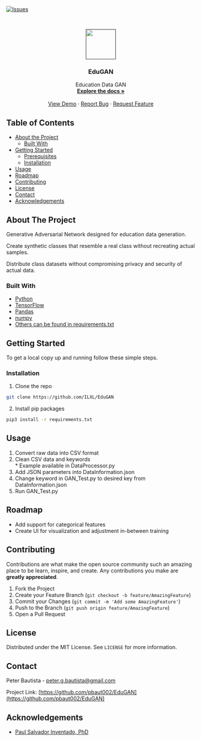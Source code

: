 
[![Issues][issues-shield]][issues-url]



<!-- PROJECT LOGO -->
<br />
<p align="center">
  <a href="">
    <img src="https://avatars0.githubusercontent.com/u/36377110?s=200&v=4" width=80 height=80>
  </a>
  <h3 align="center">EduGAN</h3>

  <p align="center">
    Education Data GAN
    <br />
    <a href="https://github.com/pbaut002/EduGAN"><strong>Explore the docs »</strong></a>
    <br />
    <br />
    <a href="https://github.com/pbaut002/EduGAN">View Demo</a>
    ·
    <a href="https://github.com/pbaut002/EduGAN/issues">Report Bug</a>
    ·
    <a href="https://github.com/pbaut002/EduGAN/issues">Request Feature</a>
  </p>
</p>



<!-- TABLE OF CONTENTS -->
## Table of Contents

* [About the Project](#about-the-project)
  * [Built With](#built-with)
* [Getting Started](#getting-started)
  * [Prerequisites](#prerequisites)
  * [Installation](#installation)
* [Usage](#usage)
* [Roadmap](#roadmap)
* [Contributing](#contributing)
* [License](#license)
* [Contact](#contact)
* [Acknowledgements](#acknowledgements)



<!-- ABOUT THE PROJECT -->
## About The Project

Generative Adversarial Network designed for education data generation.

Create synthetic classes that resemble a real class without recreating actual samples.

Distribute class datasets without compromising privacy and security of actual data.



### Built With

* [Python]()
* [TensorFlow]()
* [Pandas]()
* [numpy]() 
* [Others can be found in requirements.txt]() 


<!-- GETTING STARTED -->
## Getting Started

To get a local copy up and running follow these simple steps.

### Installation

1. Clone the repo
```sh
git clone https://github.com/ILXL/EduGAN
```
2. Install pip packages
```sh
pip3 install -r requirements.txt
```



<!-- USAGE EXAMPLES -->
## Usage

<ol> 
  <li>Convert raw data into CSV format</li>
  <li>Clean CSV data and keywords</li>
    * Example available in DataProcessor.py
  <li>Add JSON parameters into DataInformation.json</li>
  <li>Change keyword in GAN_Test.py to desired key from DataInformation.json</li>
  <li>Run GAN_Test.py</li>
    
</ol>



<!-- ROADMAP -->
## Roadmap

<ul>
  <li> Add support for categorical features</li>
  <li> Create UI for visualization and adjustment in-between training
</ul>


<!-- CONTRIBUTING -->
## Contributing

Contributions are what make the open source community such an amazing place to be learn, inspire, and create. Any contributions you make are **greatly appreciated**.

1. Fork the Project
2. Create your Feature Branch (`git checkout -b feature/AmazingFeature`)
3. Commit your Changes (`git commit -m 'Add some AmazingFeature'`)
4. Push to the Branch (`git push origin feature/AmazingFeature`)
5. Open a Pull Request



<!-- LICENSE -->
## License

Distributed under the MIT License. See `LICENSE` for more information.



<!-- CONTACT -->
## Contact

Peter Bautista - peter.g.bautista@gmail.com

Project Link: [https://github.com/pbaut002/EduGAN](https://github.com/pbaut002/EduGAN)



<!-- ACKNOWLEDGEMENTS -->
## Acknowledgements

* [Paul Salvador Inventado, PhD]()






<!-- MARKDOWN LINKS & IMAGES -->
<!-- https://www.markdownguide.org/basic-syntax/#reference-style-links -->
[issues-shield]: https://img.shields.io/github/issues/pbaut002/EduGAN.svg?style=flat-square
[issues-url]: https://github.com/pbaut002/EduGAN/issues


